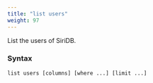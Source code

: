 ```yaml
---
title: "list users"
weight: 97
---
```


List the users of SiriDB.

### Syntax

    list users [columns] [where ...] [limit ...]
